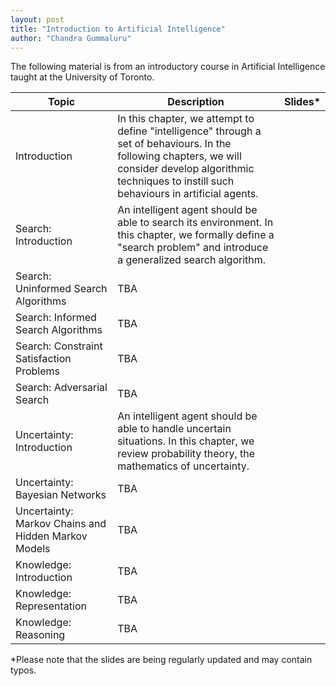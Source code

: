```yaml
---
layout: post
title: "Introduction to Artificial Intelligence"
author: "Chandra Gummaluru"
---
```


The following material is from an introductory course in Artificial Intelligence taught at the University of Toronto.

|Topic| Description | Slides* |
|--|--|--|
| Introduction  | In this chapter, we attempt to define "intelligence" through a set of behaviours. In the following chapters, we will consider develop algorithmic techniques to instill such behaviours in artificial agents. |
| Search: Introduction | An intelligent agent should be able to search its environment. In this chapter, we formally define a "search problem" and introduce a generalized search algorithm.
| Search: Uninformed Search Algorithms | TBA
| Search: Informed Search Algorithms | TBA
| Search: Constraint Satisfaction Problems | TBA
| Search: Adversarial Search | TBA
| Uncertainty: Introduction | An intelligent agent should be able to handle uncertain situations. In this chapter, we review probability theory, the mathematics of uncertainty.
| Uncertainty: Bayesian Networks | TBA
| Uncertainty: Markov Chains and Hidden Markov Models | TBA
| Knowledge: Introduction | TBA
| Knowledge: Representation | TBA
| Knowledge: Reasoning | TBA

*Please note that the slides are being regularly updated and may contain typos.

